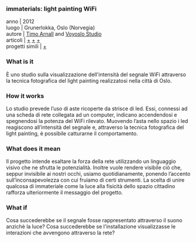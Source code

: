 ### **immaterials: light painting WiFi**
anno | 2012  
luogo | Grunerlokka, Oslo (Norvegia)<br>
autore | [Timo Arnall](http://www.elasticspace.com/) and [Voyoslo Studio](http://voyoslo.com/)<br> 
articoli | [+](http://voyoslo.com/projects/immaterials-wifi-light-painting/) 
[+](http://www.designboom.com/design/immaterials-light-painting-wifi-by-timo-arnall-jorn-knutsen-einar-sneve-martinussen/) 
[+](http://onlinelibrary.wiley.com/store/10.1111/j.1740-9713.2013.00683.x/asset/j.1740-9713.2013.00683.x.pdf;jsessionid=59514BD3BCDAF3B661EE990359E0F7AE.f02t03?v=1&t=j0ze4a20&s=92fd4a1950509d60c8c44615119e6f814018c4f3) <br> 
progetti simili | [+](http://www.creativeapplications.net/reviews/otherly-space-knowledge-questions-of-knowledge-in-the-age-of-data/)



### What is it
È uno studio sulla visualizzazione dell'intensità del segnale WiFi attraverso la tecnica fotografica del light painting realizzatosi nella città di Oslo.

### How it works
Lo studio prevede l’uso di aste ricoperte da strisce di led. Essi, connessi ad una scheda di rete collegata ad un computer, indicano accendendosi e spegnendosi la potenza del WiFi rilevato. Muovendo l’asta nello spazio i led reagiscono all’intensità del segnale e, attraverso la tecnica fotografica del light painting, è possibile catturarne il comportamento.


### What does it mean
Il progetto intende esaltare la forza della rete utilizzando un linguaggio visivo che ne sfrutta le potenzialità. Inoltre vuole rendere visibile ciò che, seppur invisibile ai nostri occhi, usiamo quotidianamente, ponendo l’accento sull’inconsapevolezza con cui fruiamo di certi strumenti. La scelta di unire qualcosa di immateriale come la luce alla fisicità dello spazio cittadino rafforza ulteriormente il messaggio del progetto.

### What if
Cosa succederebbe se il segnale fosse rappresentato attraverso il suono anzichè la luce? Cosa succederebbe se l'installazione visualizzasse le interazioni che avvengono attraverso la rete?
